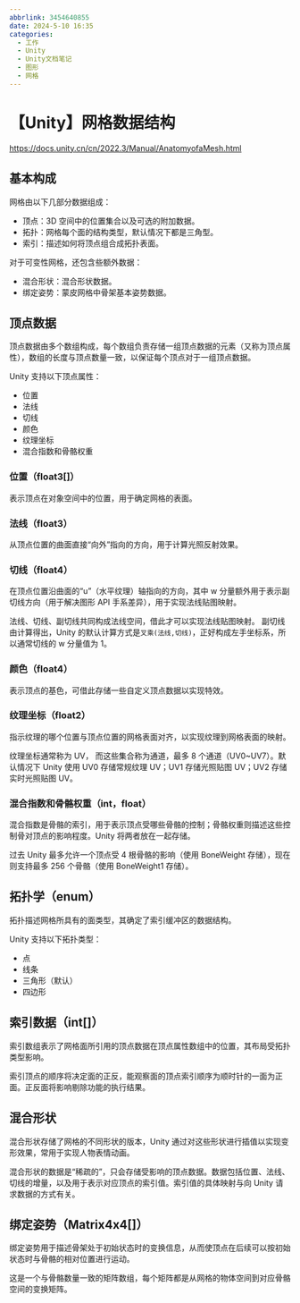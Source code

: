 ```yaml
---
abbrlink: 3454640855
date: 2024-5-10 16:35
categories:
  - 工作
  - Unity
  - Unity文档笔记
  - 图形
  - 网格
---
```


# 【Unity】网格数据结构

https://docs.unity.cn/cn/2022.3/Manual/AnatomyofaMesh.html

## 基本构成

网格由以下几部分数据组成：

- 顶点：3D 空间中的位置集合以及可选的附加数据。
- 拓扑：网格每个面的结构类型，默认情况下都是三角型。
- 索引：描述如何将顶点组合成拓扑表面。

对于可变性网格，还包含些额外数据：

- 混合形状：混合形状数据。
- 绑定姿势：蒙皮网格中骨架基本姿势数据。

## 顶点数据

顶点数据由多个数组构成，每个数组负责存储一组顶点数据的元素（又称为顶点属性），数组的长度与顶点数量一致，以保证每个顶点对于一组顶点数据。

Unity 支持以下顶点属性：

- 位置
- 法线
- 切线
- 颜色
- 纹理坐标
- 混合指数和骨骼权重

### 位置（float3[]）

表示顶点在对象空间中的位置，用于确定网格的表面。

### 法线（float3）

从顶点位置的曲面直接“向外”指向的方向，用于计算光照反射效果。

### 切线（float4）

在顶点位置沿曲面的“u”（水平纹理）轴指向的方向，其中 w 分量额外用于表示副切线方向（用于解决图形 API 手系差异），用于实现法线贴图映射。

法线、切线、副切线共同构成法线空间，借此才可以实现法线贴图映射。 副切线由计算得出，Unity 的默认计算方式是`叉乘(法线,切线)`，正好构成左手坐标系，所以通常切线的 w 分量值为 1。

### 颜色（float4）

表示顶点的基色，可借此存储一些自定义顶点数据以实现特效。

### 纹理坐标（float2）

指示纹理的哪个位置与顶点位置的网格表面对齐，以实现纹理到网格表面的映射。

纹理坐标通常称为 UV， 而这些集合称为通道，最多 8 个通道（UV0~UV7）。默认情况下 Unity 使用 UV0 存储常规纹理 UV；UV1 存储光照贴图 UV；UV2 存储实时光照贴图 UV。

### 混合指数和骨骼权重（int，float）

混合指数是骨骼的索引，用于表示顶点受哪些骨骼的控制；骨骼权重则描述这些控制骨对顶点的影响程度。Unity 将两者放在一起存储。

过去 Unity 最多允许一个顶点受 4 根骨骼的影响（使用 BoneWeight 存储），现在则支持最多 256 个骨骼（使用 BoneWeight1 存储）。

## 拓扑学（enum）

拓扑描述网格所具有的面类型，其确定了索引缓冲区的数据结构。

Unity 支持以下拓扑类型：

- 点
- 线条
- 三角形（默认）
- 四边形

## 索引数据（int[]）

索引数组表示了网格面所引用的顶点数据在顶点属性数组中的位置，其布局受拓扑类型影响。

索引顶点的顺序将决定面的正反，能观察面的顶点索引顺序为顺时针的一面为正面。正反面将影响剔除功能的执行结果。

## 混合形状

混合形状存储了网格的不同形状的版本，Unity 通过对这些形状进行插值以实现变形效果，常用于实现人物表情动画。

混合形状的数据是“稀疏的”，只会存储受影响的顶点数据。数据包括位置、法线、切线的增量，以及用于表示对应顶点的索引值。索引值的具体映射与向 Unity 请求数据的方式有关。

## 绑定姿势（Matrix4x4[]）

绑定姿势用于描述骨架处于初始状态时的变换信息，从而使顶点在后续可以按初始状态时与骨骼的相对位置进行运动。

这是一个与骨骼数量一致的矩阵数组，每个矩阵都是从网格的物体空间到对应骨骼空间的变换矩阵。
